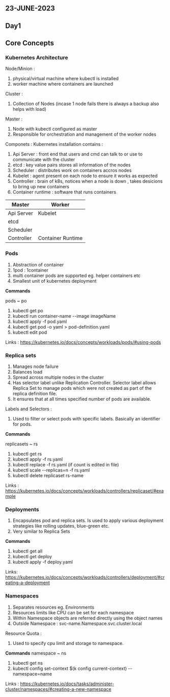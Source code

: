 ## 23-JUNE-2023

## Day1

## Core Concepts

### Kubernetes Architecture
Node/Minion : 
 1. physical/virtual machine where kubectl is installed
 2. worker machine where containers are launched

Cluster :
 1. Collection of Nodes (incase 1 node fails there is always a backup also helps with load)
 
Master :
 1. Node with kubectl configured as master
 2. Responsible for orchestration and management of the worker nodes

Componets :
Kubernetes installation contains :
 1. Api Server : front end that users and cmd can talk to or use to communicate with the cluster
 2. etcd : key value pairs stores all information of the nodes
 3. Scheduler : distributes work on containers accros  nodes
 4. Kubelet : agent present on each node to ensure it works as expected
 5. Controller : brain of k8s, notices when a node is down , takes desicions to bring up new containers
 6. Container runtime : software that runs containers

 																							   
| **Master**  | **Worker** |
|--|--|
| Api Server | Kubelet |
| etcd |  |
| Scheduler |  |
| Controller | Container Runtime |



### Pods
1. Abstraction of container
2. 1pod  : 1container
3. multi container pods are supported eg. helper containers etc
4. Smallest unit of kubernetes deployment

**Commands**

pods ~ po
1. kubectl get po
2. kubectl run container-name --image imageName
3. kubectl apply -f pod.yaml
4. kubectl get pod <pod-name> -o yaml > pod-definition.yaml
5. kubectl edit pod <pod-name>

Links :
https://kubernetes.io/docs/concepts/workloads/pods/#using-pods


### Replica sets
 1. Manages node failure
 2. Balances load
 3. Spread across multiple nodes in the cluster
 4. Has selector label unlike Replication Controller. Selector label allows Replica Set to manage pods which were not created as part of the replica definition file. 
 5. It ensures that at all times specified number of pods are available.

Labels and Selectors :
 1. Used to filter or select pods with specific labels. Basically an identifier for pods.

**Commands**

replicasets ~ rs
 1. kubectl get rs
 2. kubectl apply -f rs.yaml
 3. kubectl  replace -f rs.yaml (if count is edited in file)
 4. kubectl  scale --replicas=n -f rs.yaml
 5. kubectl  delete replicaset rs-name

Links :
https://kubernetes.io/docs/concepts/workloads/controllers/replicaset/#example



### Deployments
 1. Encapsulates pod and replica sets. Is used to apply various deployment strategies like rolling updates,  blue-green etc.
 2. Very similar to Replica Sets
 
 **Commands**
  1.  kubectl get all
  2. kubectl get deploy
  3. kubectl apply -f deploy.yaml

Links:
https://kubernetes.io/docs/concepts/workloads/controllers/deployment/#creating-a-deployment


### Namespaces
 1. Separates resources eg. Environments
 2. Resources limits like CPU can be set for each namespace
 3. Within Namespace objects are referred directly using the object names
 4. Outside Namespace : svc-name.Namespace.svc.cluster.local

Resource Quota :
 1. Used to specify cpu limit and storage to namespace.

**Commands**
namespace ~ ns
 1. kubectl get ns
 2. kubectl config set-context $(k config current-context) --namespace=name


Links :
https://kubernetes.io/docs/tasks/administer-cluster/namespaces/#creating-a-new-namespace
